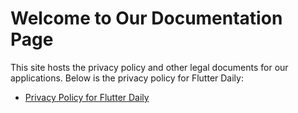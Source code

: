 # Welcome to Our Documentation Page

This site hosts the privacy policy and other legal documents for our applications. Below is the privacy policy for Flutter Daily:

- [Privacy Policy for Flutter Daily](PRIVACY_POLICY_FLUTTER_DAILY.md)
